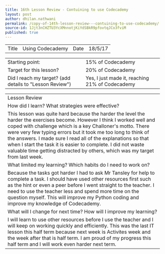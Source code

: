 ```yaml
---
title: 16th Lesson Review - Contuining to use Codecademy
layout: post
author: dhilan.nathwani
permalink: /copy-of-14th-lesson-review---contuining-to-use-codecademy/
source-id: 1Jjt3nCHZTU3YcXMnnotjKiYdSBkR9pfovtqJCo3fviM
published: true
---
```

<table>
  <tr>
    <td>Title</td>
    <td>Using Codecademy</td>
    <td>Date</td>
    <td>18/5/17</td>
  </tr>
</table>


<table>
  <tr>
    <td>Starting point:</td>
    <td>15% of Codecademy</td>
  </tr>
  <tr>
    <td>Target for this lesson?</td>
    <td>20% of Codecademy</td>
  </tr>
  <tr>
    <td>Did I reach my target? 
(add details to "Lesson Review")</td>
    <td>Yes, I just made it, reaching 21% of Codecademy</td>
  </tr>
</table>


 

<table>
  <tr>
    <td>Lesson Review</td>
  </tr>
  <tr>
    <td>How did I learn? What strategies were effective? </td>
  </tr>
  <tr>
    <td>This lesson was quite hard because the harder the level the harder the exercises become. However I think I worked well and coped with challenge which is a key Challoner's motto.  There were very few typing errors but it took me too long to think of the answers. I made sure I read all of the explanations so that when I start the task it is easier to complete. I did not waste valuable time getting distracted by others, which was my target from last week.
</td>
  </tr>
  <tr>
    <td>What limited my learning? Which habits do I need to work on? </td>
  </tr>
  <tr>
    <td>Because the tasks got harder I had to ask Mr Tansley for help to complete a task. I should have used other resources first such as the hint or even a peer before I went straight to the teacher. I need to use the teacher less and spend more time on the question myself. This will improve my Python coding and improve my knowledge of Codecademy.
</td>
  </tr>
  <tr>
    <td>What will I change for next time? How will I improve my learning?</td>
  </tr>
  <tr>
    <td>I will learn to use other resources before I use the teacher and I will keep on working quickly and efficiently. This was the last IT lesson this half term because next week is Activites week and the week after that is half term. I am proud of my progress this half term and I will work even harder next term.</td>
  </tr>
</table>


